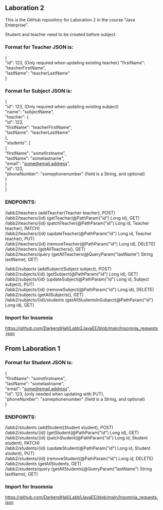 ## Laboration 2

This is the GitHub repository for Laboration 2 in the course "Java Enterprise".

Student and teacher need to be created before subject.

### Format for Teacher JSON is:

{\
"id": 123, (Only required when updating existing teacher)
"firstName": "teacherFirstName",\
"lastName": "teacherLastName"\
}

### Format for Subject JSON is:

{\
"id": 123, (Only required when updating existing subject)\
"name": "subjectName",\
"teacher": {\
"id": 123, \
"firstName": "teacherFirstName",\
"lastName": "teacherLastName"\
},\
"students": [\
{ \
"firstName": "somefirstname", \
"lastName": "somelastname", \
"email": "some@email.address", \
"id": 123, \
"phoneNumber": "somephonenumber" (field is a String, and optional) \
}\
]\
}

### ENDPOINTS:

/labb2/teachers                 (addTeacher(Teacher teacher), POST)\
/labb2/teachers/{id}            (getTeacher(@PathParam("id") Long id), GET)\
/labb2/teachers/{id}            (patchTeacher(@PathParam("id") Long id, Teacher teacher), PATCH)\
/labb2/teachers/{id}            (updateTeacher(@PathParam("id") Long id, Teacher teacher), PUT)\
/labb2/teachers/{id}            (removeTeacher(@PathParam("id") Long id), DELETE)\
/labb2/teachers                 (getAllTeachers(), GET)\
/labb2/teachers/query           (getAllTeachers(@QueryParam("lastName") String lastName), GET)

/labb2/subjects                 (addSubject(Subject subject), POST)\
/labb2/subjects/{id}            (getSubject(@PathParam("id") Long id), GET)\
/labb2/subjects/{id}            (updateSubject(@PathParam("id") Long id, Subject subject), PUT)\
/labb2/subjects/{id}            (removeSubject(@PathParam("id") Long id), DELETE)\
/labb2/subjects                 (getAllSubjects(), GET)\
/labb2/subjects/{id}/students   (getAllStudentsInSubject(@PathParam("id") Long id), GET)

### Import for Insomnia

https://github.com/DarkendHall/Labb2JavaEE/blob/main/Insomnia_requests.json

## From Laboration 1

### Format for Student JSON is:

{ \
"firstName": "somefirstname", \
"lastName": "somelastname", \
"email": "some@email.address", \
"id": 123, (only needed when updating with PUT), \
"phoneNumber": "somephonenumber" (field is a String, and optional) \
}

### ENDPOINTS:

/labb2/students         (addStudent(Student student), POST)\
/labb2/students/{id}    (getStudent(@PathParam("id") Long id), GET)\
/labb2/students/{id}    (patchStudent(@PathParam("id") Long id, Student student), PATCH)\
/labb2/students/{id}    (updateStudent(@PathParam("id") Long id, Student student), PUT)\
/labb2/students/{id}    (removeStudent(@PathParam("id") Long id, DELETE)\
/labb2/students         (getAllStudents, GET)\
/labb2/students/query   (getAllStudents(@QueryParam("lastName") String lastName), GET)

### Import for Insomnia

https://github.com/DarkendHall/Labb1JavaEE/blob/main/Insomnia_requests.json
